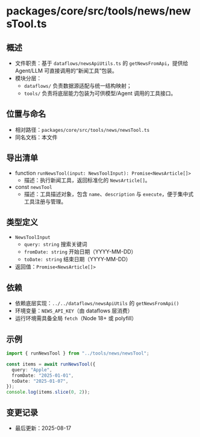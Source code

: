 # packages/core/src/tools/news/newsTool.ts

## 概述

- 文件职责：基于 `dataflows/newsApiUtils.ts` 的 `getNewsFromApi`，提供给 Agent/LLM 可直接调用的“新闻工具”包装。
- 模块分层：
  - `dataflows/` 负责数据源适配与统一结构映射；
  - `tools/` 负责将底层能力包装为可供模型/Agent 调用的工具接口。

## 位置与命名

- 相对路径：`packages/core/src/tools/news/newsTool.ts`
- 同名文档：本文件

## 导出清单

- function `runNewsTool(input: NewsToolInput): Promise<NewsArticle[]>`
  - 描述：执行新闻工具，返回标准化的 `NewsArticle[]`。
- const `newsTool`
  - 描述：工具描述对象，包含 `name`、`description` 与 `execute`，便于集中式工具注册与管理。

## 类型定义

- `NewsToolInput`
  - `query: string` 搜索关键词
  - `fromDate: string` 开始日期（YYYY-MM-DD）
  - `toDate: string` 结束日期（YYYY-MM-DD）
- 返回值：`Promise<NewsArticle[]>`

## 依赖

- 依赖底层实现：`../../dataflows/newsApiUtils` 的 `getNewsFromApi()`
- 环境变量：`NEWS_API_KEY`（由 dataflows 层消费）
- 运行环境需具备全局 `fetch`（Node 18+ 或 polyfill）

## 示例

```ts
import { runNewsTool } from "../tools/news/newsTool";

const items = await runNewsTool({
  query: "Apple",
  fromDate: "2025-01-01",
  toDate: "2025-01-07",
});
console.log(items.slice(0, 2));
```

## 变更记录

- 最后更新：2025-08-17
